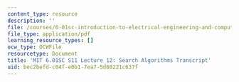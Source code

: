 ```yaml
---
content_type: resource
description: ''
file: /courses/6-01sc-introduction-to-electrical-engineering-and-computer-science-i-spring-2011/bec2befdc04fe0b17ea75d68221c637f_MIT6_01SC_S11_lec12_300k.pdf
file_type: application/pdf
learning_resource_types: []
ocw_type: OCWFile
resourcetype: Document
title: 'MIT 6.01SC S11 Lecture 12: Search Algorithms Transcript'
uid: bec2befd-c04f-e0b1-7ea7-5d68221c637f
---
```


